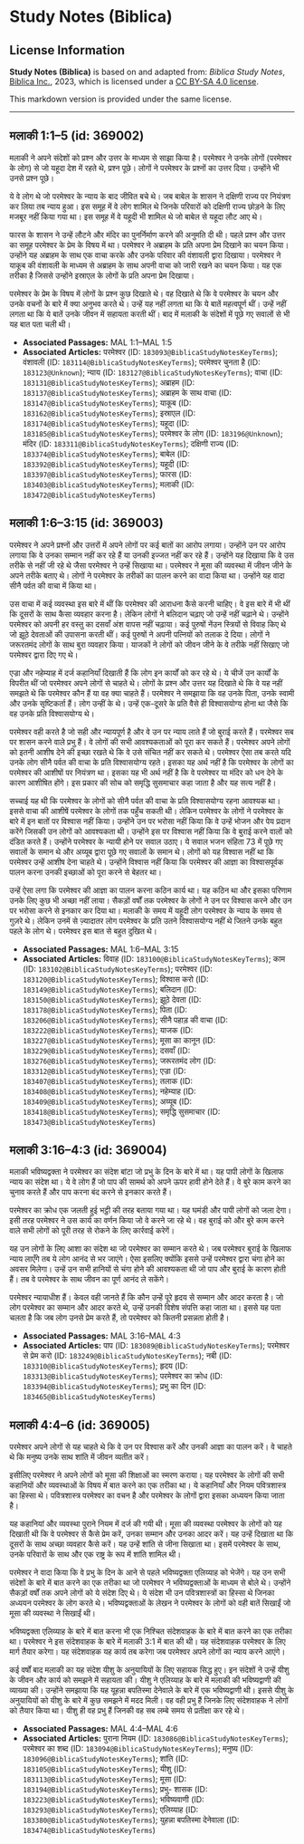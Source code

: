 # Study Notes (Biblica)

## License Information

**Study Notes (Biblica)** is based on and adapted from: _Biblica Study Notes_, [Biblica Inc.](https://www.biblica.com/), 2023, which is licensed under a [CC BY-SA 4.0 license](https://creativecommons.org/licenses/by-sa/4.0/legalcode.en).

This markdown version is provided under the same license.



--------------------------------

## मलाकी 1:1–5 (id: 369002)

मलाकी ने अपने संदेशों को प्रश्न और उत्तर के माध्यम से साझा किया है। परमेश्वर ने उनके लोगों (परमेश्वर के लोग) से जो यहूदा देश में रहते थे, प्रश्न पूछे। लोगों ने परमेश्वर के प्रश्नों का उत्तर दिया। उन्होंने भी उनसे प्रश्न पूछे।

ये वे लोग थे जो परमेश्वर के न्याय के बाद जीवित बचे थे। जब बाबेल के शासन ने दक्षिणी राज्य पर नियंत्रण कर लिया तब न्याय हुआ। इस समूह में वे लोग शामिल थे जिनके परिवारों को दक्षिणी राज्य छोड़ने के लिए मजबूर नहीं किया गया था। इस समूह में वे यहूदी भी शामिल थे जो बाबेल से यहूदा लौट आए थे।

फारस के शासन ने उन्हें लौटने और मंदिर का पुनर्निर्माण करने की अनुमति दी थी। पहले प्रश्न और उत्तर का समूह परमेश्वर के प्रेम के विषय में था। परमेश्वर ने अब्राहम के प्रति अपना प्रेम दिखाने का चयन किया। उन्होंने यह अब्राहम के साथ एक वाचा करके और उनके परिवार की वंशावली द्वारा दिखाया। परमेश्वर ने याकूब की वंशावली के माध्यम से अब्राहम के साथ अपनी वाचा को जारी रखने का चयन किया। यह एक तरीका है जिससे उन्होंने इस्राएल के लोगों के प्रति अपना प्रेम दिखाया।

परमेश्वर के प्रेम के विषय में लोगों के प्रश्न कुछ दिखाते थे। वह दिखाते थे कि वे परमेश्वर के चयन और उनके वचनों के बारे में क्या अनुभव करते थे। उन्हें यह नहीं लगता था कि ये बातें महत्वपूर्ण थीं। उन्हें नहीं लगता था कि ये बातें उनके जीवन में सहायता करती थीं। बाद में मलाकी के संदेशों में पूछे गए सवालों से भी यह बात पता चली थी।

* **Associated Passages:** MAL 1:1–MAL 1:5
* **Associated Articles:** परमेश्वर (ID: `183093@BiblicaStudyNotesKeyTerms`); वंशावली  (ID: `183114@BiblicaStudyNotesKeyTerms`); परमेश्वर चुनता है (ID: `183123@Unknown`); न्याय  (ID: `183127@BiblicaStudyNotesKeyTerms`); वाचा (ID: `183131@BiblicaStudyNotesKeyTerms`); अब्राहम (ID: `183137@BiblicaStudyNotesKeyTerms`); अब्राहम के साथ वाचा (ID: `183147@BiblicaStudyNotesKeyTerms`); याकूब  (ID: `183162@BiblicaStudyNotesKeyTerms`); इस्राएल  (ID: `183174@BiblicaStudyNotesKeyTerms`); यहूदा (ID: `183185@BiblicaStudyNotesKeyTerms`); परमेश्वर के लोग  (ID: `183196@Unknown`); मंदिर (ID: `183311@BiblicaStudyNotesKeyTerms`); दक्षिणी राज्य (ID: `183374@BiblicaStudyNotesKeyTerms`); बाबेल  (ID: `183392@BiblicaStudyNotesKeyTerms`); यहूदी (ID: `183397@BiblicaStudyNotesKeyTerms`); फारस (ID: `183403@BiblicaStudyNotesKeyTerms`); मलाकी (ID: `183472@BiblicaStudyNotesKeyTerms`)

## मलाकी 1:6–3:15 (id: 369003)

परमेश्‍वर ने अपने प्रश्नों और उत्तरों में अपने लोगों पर कई बातों का आरोप लगाया। उन्होंने उन पर आरोप लगाया कि वे उनका सम्मान नहीं कर रहे हैं या उनकी इज्जत नहीं कर रहे हैं। उन्होंने यह दिखाया कि वे उस तरीके से नहीं जी रहे थे जैसा परमेश्वर ने उन्हें सिखाया था। परमेश्‍वर ने मूसा की व्यवस्था में जीवन जीने के अपने तरीके बताए थे। लोगों ने परमेश्वर के तरीकों का पालन करने का वादा किया था। उन्होंने यह वादा सीनै पर्वत की वाचा में किया था।

उस वाचा में कई व्यवस्था इस बारे में थीं कि परमेश्वर की आराधना कैसे करनी चाहिए। वे इस बारे में भी थीं कि दूसरों के साथ कैसा व्यवहार करना है। लेकिन लोगों ने बलिदान चढ़ाए जो उन्हें नहीं चढ़ाने थे। उन्होंने परमेश्वर को अपनी हर वस्तु का दसवाँ अंश वापस नहीं चढ़ाया। कई पुरुषों नेंउन स्त्रियों से विवाह किए थे जो झूठे देवताओं की उपासना करती थीं। कई पुरुषों ने अपनी पत्नियों को तलाक दे दिया। लोगों ने जरूरतमंद लोगों के साथ बुरा व्यवहार किया। याजकों ने लोगों को जीवन जीने के वे तरीके नहीं सिखाए जो परमेश्वर द्वारा दिए गए थे।

एज्रा और नहेम्याह में दर्ज कहानियाँ दिखाती हैं कि लोग इन कार्यों को कर रहे थे। ये चीजें उन कार्यों के विपरीत थीं जो परमेश्वर अपने लोगों से चाहते थे। लोगों के प्रश्न और उत्तर यह दिखाते थे कि वे यह नहीं समझते थे कि परमेश्वर कौन हैं या वह क्या चाहते हैं। परमेश्वर ने समझाया कि वह उनके पिता, उनके स्वामी और उनके सृष्टिकर्ता हैं। लोग उन्हीं के थे। उन्हें एक\-दूसरे के प्रति वैसे ही विश्वासयोग्य होना था जैसे कि वह उनके प्रति विश्वासयोग्य थे।

परमेश्वर वही करते है जो सही और न्यायपूर्ण है और वे उन पर न्याय लाते हैं जो बुराई करते हैं। परमेश्वर सब पर शासन करने वाले प्रभु हैं। वे लोगों की सभी आवश्यकताओं को पूरा कर सकते हैं। परमेश्वर अपने लोगों को इतनी आशीष देने की इच्छा रखते थे कि वे उसे संचित नहीं कर सकते थे। परमेश्वर ऐसा तब करते यदि उनके लोग सीनै पर्वत की वाचा के प्रति विश्वासयोग्य रहते। इसका यह अर्थ नहीं है कि परमेश्वर के लोगों का परमेश्वर की आशीषों पर नियंत्रण था। इसका यह भी अर्थ नहीं है कि वे परमेश्वर या मंदिर को धन देने के कारण आशीषित होंगे। इस प्रकार की सोच को समृद्धि सुसमाचार कहा जाता है और यह सत्य नहीं है।

सच्चाई यह थी कि परमेश्वर के लोगों को सीनै पर्वत की वाचा के प्रति विश्वासयोग्य रहना आवश्यक था। इससे वाचा की आशीषें परमेश्वर के लोगों तक पहुँच सकती थी। लेकिन परमेश्वर के लोगों ने परमेश्वर के बारे में इन बातों पर विश्वास नहीं किया। उन्होंने उन पर भरोसा नहीं किया कि वे उन्हें भोजन और पेय प्रदान करेंगे जिसकी उन लोगों को आवश्यकता थी। उन्होंने इस पर विश्वास नहीं किया कि वे बुराई करने वालों को दंडित करते हैं। उन्होंने परमेश्वर के न्यायी होने पर सवाल उठाए। ये सवाल भजन संहिता 73 में पूछे गए सवालों के समान थे और अय्यूब द्वारा पूछे गए सवालों के समान थे। लोगों को यह विश्वास नहीं था कि परमेश्वर उन्हें आशीष देना चाहते थे। उन्होंने विश्वास नहीं किया कि परमेश्वर की आज्ञा का विश्वासपूर्वक पालन करना उनकी इच्छाओं को पूरा करने से बेहतर था।

उन्हें ऐसा लगा कि परमेश्वर की आज्ञा का पालन करना कठिन कार्य था। यह कठिन था और इसका परिणाम उनके लिए कुछ भी अच्छा नहीं लाया। सैकड़ों वर्षों तक परमेश्वर के लोगों ने उन पर विश्वास करने और उन पर भरोसा करने से इनकार कर दिया था। मलाकी के समय में यहूदी लोग परमेश्वर के न्याय के समय से गुज़रे थे। लेकिन उनमें से ज़्यादातर लोग परमेश्वर के प्रति उतने विश्वासयोग्य नहीं थे जितने उनके बहुत पहले के लोग थे। परमेश्वर इस बात से बहुत दुखित थे।

* **Associated Passages:** MAL 1:6–MAL 3:15
* **Associated Articles:** विवाह (ID: `183100@BiblicaStudyNotesKeyTerms`); काम (ID: `183102@BiblicaStudyNotesKeyTerms`); परमेश्वर (ID: `183120@BiblicaStudyNotesKeyTerms`); विश्वास करो (ID: `183149@BiblicaStudyNotesKeyTerms`); बलिदान (ID: `183150@BiblicaStudyNotesKeyTerms`); झूठे देवता (ID: `183178@BiblicaStudyNotesKeyTerms`); पिता (ID: `183206@BiblicaStudyNotesKeyTerms`); सीनै पहाड़ की वाचा (ID: `183222@BiblicaStudyNotesKeyTerms`); याजक (ID: `183227@BiblicaStudyNotesKeyTerms`); मूसा का कानून (ID: `183229@BiblicaStudyNotesKeyTerms`); दसवाँ  (ID: `183276@BiblicaStudyNotesKeyTerms`); जरूरतमंद लोग (ID: `183312@BiblicaStudyNotesKeyTerms`); एज्रा  (ID: `183407@BiblicaStudyNotesKeyTerms`); तलाक (ID: `183408@BiblicaStudyNotesKeyTerms`); नहेम्याह (ID: `183409@BiblicaStudyNotesKeyTerms`); अय्यूब  (ID: `183418@BiblicaStudyNotesKeyTerms`); समृद्धि सुसमाचार (ID: `183473@BiblicaStudyNotesKeyTerms`)

## मलाकी 3:16–4:3 (id: 369004)

मलाकी भविष्यद्वक्ता ने परमेश्वर का संदेश बांटा जो प्रभु के दिन के बारे में था। यह पापी लोगों के खिलाफ न्याय का संदेश था। ये वे लोग हैं जो पाप की सामर्थ को अपने ऊपर हावी होने देते हैं। वे बुरे काम करने का चुनाव करते हैं और पाप करना बंद करने से इनकार करते हैं।

परमेश्वर का क्रोध एक जलती हुई भट्ठी की तरह बताया गया था। यह घमंडी और पापी लोगों को जला देगा। इसी तरह परमेश्वर ने उस कार्य का वर्णन किया जो वे करने जा रहे थे। वह बुराई को और बुरे काम करने वाले सभी लोगों को पूरी तरह से रोकने के लिए कार्रवाई करेगें।

यह उन लोगों के लिए आशा का संदेश था जो परमेश्वर का सम्मान करते थे। जब परमेश्वर बुराई के खिलाफ न्याय लाएँगे तब ये लोग आनंद से भर जाएंगे। ऐसा इसलिए क्योंकि इससे उन्हें परमेश्वर द्वारा चंगा होने का अवसर मिलेगा। उन्हें उन सभी हानियों से चंगा होने की आवश्यकता थी जो पाप और बुराई के कारण होती हैं। तब वे परमेश्वर के साथ जीवन का पूर्ण आनंद ले सकेंगे।

परमेश्वर न्यायाधीश हैं। केवल वही जानते हैं कि कौन उन्हें पूरे हृदय से सम्मान और आदर करता है। जो लोग परमेश्वर का सम्मान और आदर करते थे, उन्हें उनकी विशेष संपत्ति कहा जाता था। इससे यह पता चलता है कि जब लोग उनसे प्रेम करते हैं, तो परमेश्वर को कितनी प्रसन्नता होती है।

* **Associated Passages:** MAL 3:16–MAL 4:3
* **Associated Articles:** पाप (ID: `183089@BiblicaStudyNotesKeyTerms`); परमेश्वर से प्रेम करो (ID: `183249@BiblicaStudyNotesKeyTerms`); नबी (ID: `183310@BiblicaStudyNotesKeyTerms`); हृदय (ID: `183313@BiblicaStudyNotesKeyTerms`); परमेश्वर का क्रोध  (ID: `183394@BiblicaStudyNotesKeyTerms`); प्रभु का दिन (ID: `183465@BiblicaStudyNotesKeyTerms`)

## मलाकी 4:4–6 (id: 369005)

परमेश्वर अपने लोगों से यह चाहते थे कि वे उन पर विश्वास करें और उनकी आज्ञा का पालन करें। वे चाहते थे कि मनुष्य उनके साथ शांति में जीवन व्यतीत करें।

इसीलिए परमेश्वर ने अपने लोगों को मूसा की शिक्षाओं का स्मरण कराया। यह परमेश्वर के लोगों की सभी कहानियों और व्यवस्थाओं के विषय में बात करने का एक तरीका था। ये कहानियाँ और नियम पवित्रशास्त्र का हिस्सा थे। पवित्रशास्त्र परमेश्वर का वचन है और परमेश्वर के लोगों द्वारा इसका अध्ययन किया जाता है।

यह कहानियां और व्यवस्था पुराने नियम में दर्ज की गयी थी। मूसा की व्यवस्था परमेश्वर के लोगों को यह दिखाती थी कि वे परमेश्वर से कैसे प्रेम करें, उनका सम्मान और उनका आदर करें। यह उन्हें दिखाता था कि दूसरों के साथ अच्छा व्यवहार कैसे करें। यह उन्हें शांति से जीना सिखाता था। इसमें परमेश्वर के साथ, उनके परिवारों के साथ और एक राष्ट्र के रूप में शांति शामिल थी।

परमेश्वर ने वादा किया कि वे प्रभु के दिन के आने से पहले भविष्यद्वक्ता एलिय्याह को भेजेंगे। यह उन सभी संदेशों के बारे में बात करने का एक तरीका था जो परमेश्वर ने भविष्यद्वक्ताओं के माध्यम से बोले थे। उन्होंने सैकड़ों वर्षों तक अपने लोगों को ये संदेश दिए थे। ये संदेश भी उन पवित्रशास्त्रों का हिस्सा थे जिनका अध्ययन परमेश्वर के लोग करते थे। भविष्यद्वक्ताओं के लेखन ने परमेश्वर के लोगों को वही बातें सिखाईं जो मूसा की व्यवस्था ने सिखाईं थी।

भविष्यद्वक्ता एलिय्याह के बारे में बात करना भी एक निश्चित संदेशवाहक के बारे में बात करने का एक तरीका था। परमेश्वर ने इस संदेशवाहक के बारे में मलाकी 3:1 में बात की थी। यह संदेशवाहक परमेश्वर के लिए मार्ग तैयार करेगा। यह संदेशवाहक यह कार्य तब करेगा जब परमेश्वर अपने लोगों का न्याय करने आएंगे।

कई वर्षों बाद मलाकी का यह संदेश यीशु के अनुयायियों के लिए सहायक सिद्ध हुए। इन संदेशों ने उन्हें यीशु के जीवन और कार्य को समझने में सहायता की। यीशु ने एलिय्याह के बारे में मलाकी की भविष्यद्वाणी की व्याख्या की। उन्होंने समझाया कि यह यूहन्ना बपतिस्मा देनेवाले के बारे में एक भविष्यद्वाणी थी। इससे यीशु के अनुयायियों को यीशु के बारे में कुछ समझने में मदद मिली। वह वही प्रभु हैं जिनके लिए संदेशवाहक ने लोगों को तैयार किया था। यीशु ही वह प्रभु हैं जिनकी वह सब लम्बे समय से प्रतीक्षा कर रहे थे।

* **Associated Passages:** MAL 4:4–MAL 4:6
* **Associated Articles:** पुराना नियम (ID: `183086@BiblicaStudyNotesKeyTerms`); परमेश्वर का शब्द  (ID: `183094@BiblicaStudyNotesKeyTerms`); मनुष्य (ID: `183096@BiblicaStudyNotesKeyTerms`); शांति (ID: `183105@BiblicaStudyNotesKeyTerms`); यीशु  (ID: `183113@BiblicaStudyNotesKeyTerms`); मूसा (ID: `183194@BiblicaStudyNotesKeyTerms`); प्रभु- शासक (ID: `183223@BiblicaStudyNotesKeyTerms`); भविष्यवाणी (ID: `183293@BiblicaStudyNotesKeyTerms`); एलिय्याह (ID: `183380@BiblicaStudyNotesKeyTerms`); युहन्ना बपतिस्मा देनेवाला (ID: `183474@BiblicaStudyNotesKeyTerms`)

